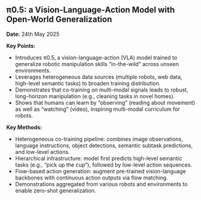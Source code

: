 ## π0.5: a Vision-Language-Action Model with Open-World Generalization  
**Date:** 24th May 2025 

[arXiv Link]:(https://arxiv.org/abs/2504.16054)
**Key Points:**  
- Introduces π0.5, a vision-language-action (VLA) model trained to generalize robotic manipulation skills “in-the-wild” across unseen environments.  
- Leverages heterogeneous data sources (multiple robots, web data, high-level semantic tasks) to broaden training distribution.  
- Demonstrates that co-training on multi-modal signals leads to robust, long-horizon manipulation (e.g., cleaning tasks in novel homes).  
- Shows that humans can learn by “observing” (reading about movement) as well as “watching” (video), inspiring multi-modal curriculum for robots.  

**Key Methods:**  
- Heterogeneous co-training pipeline: combines image observations, language instructions, object detections, semantic subtask predictions, and low-level actions.  
- Hierarchical infrastructure: model first predicts high-level semantic tasks (e.g., “pick up the cup”), followed by low-level action sequences.  
- Flow-based action generation: augment pre-trained vision-language backbones with continuous action outputs via flow matching.  
- Demonstrations aggregated from various robots and environments to enable zero-shot generalization.  
